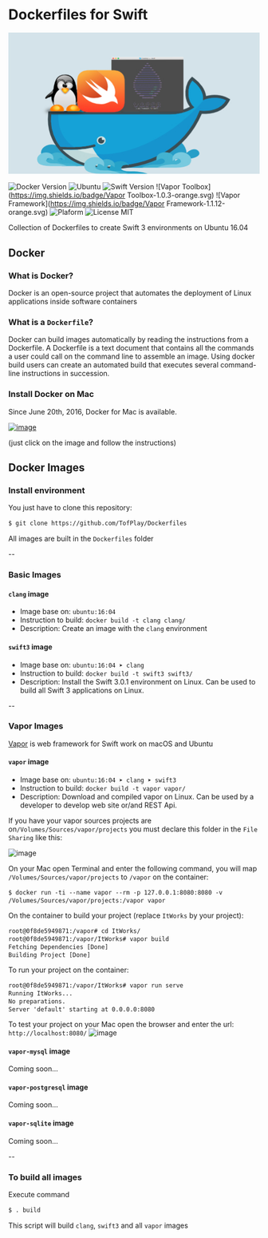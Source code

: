 # Dockerfiles for Swift

![](Dockerfiles.jpg)

![Docker Version](https://img.shields.io/badge/Docker-1.12.3-6193DF.svg) 
![Ubuntu](https://img.shields.io/badge/Ubuntu-16.04-6193DF.svg)
![Swift Version](https://img.shields.io/badge/Swift-3.0.1-orange.svg) 
![Vapor Toolbox](https://img.shields.io/badge/Vapor Toolbox-1.0.3-orange.svg) 
![Vapor Framework](https://img.shields.io/badge/Vapor Framework-1.1.12-orange.svg) 
![Plaform](https://img.shields.io/badge/Platform-Linux-lightgrey.svg)
![License MIT](https://img.shields.io/badge/License-MIT-lightgrey.svg) 

Collection of Dockerfiles to create Swift 3 environments on Ubuntu 16.04

## Docker

### What is Docker?
Docker is an open-source project that automates the deployment of Linux applications inside software containers

### What is a `Dockerfile`?
Docker can build images automatically by reading the instructions from a Dockerfile. A Dockerfile is a text document that contains all the commands a user could call on the command line to assemble an image. Using docker build users can create an automated build that executes several command-line instructions in succession.

### Install Docker on Mac
Since June 20th, 2016, Docker for Mac is available. 

[![image](https://cloud.githubusercontent.com/assets/1082222/20647416/13d64d92-b494-11e6-9386-cb1f3223584f.png)](https://docs.docker.com/docker-for-mac/) 

(just click on the image and follow the instructions)

## Docker Images

### Install environment

You just have to clone this repository:
```bash
$ git clone https://github.com/TofPlay/Dockerfiles
```

All images are built in the `Dockerfiles` folder

-- 
### Basic Images

#### `clang` image

* Image base on: `ubuntu:16:04`
* Instruction to build: `docker build -t clang clang/`
* Description: Create an image with the `clang` environment

#### `swift3` image

* Image base on: `ubuntu:16:04 ➤ clang`
* Instruction to build: `docker build -t swift3 swift3/`
* Description: Install the Swift 3.0.1 environment on Linux. Can be used to build all Swift 3 applications on Linux.

-- 
### Vapor Images

[Vapor](https://vapor.codes/) is web framework for Swift work on macOS and Ubuntu

#### `vapor` image

* Image base on: `ubuntu:16:04 ➤ clang ➤ swift3`
* Instruction to build: `docker build -t vapor vapor/`
* Description: Download and compiled vapor on Linux. Can be used by a developer to develop web site or/and REST Api.


If you have your vapor sources projects are on`/Volumes/Sources/vapor/projects` you must declare this folder in the `File Sharing` like this:

![image](https://cloud.githubusercontent.com/assets/1082222/20648514/a84229a0-b4a9-11e6-9ef5-ed31d1fbab4c.png)



On your Mac open Terminal and enter the following command, you will map `/Volumes/Sources/vapor/projects` to `/vapor` on the container: 
```
$ docker run -ti --name vapor --rm -p 127.0.0.1:8080:8080 -v /Volumes/Sources/vapor/projects:/vapor vapor
```

On the container to build your project (replace `ItWorks` by your project):

```
root@0f8de5949871:/vapor# cd ItWorks/
root@0f8de5949871:/vapor/ItWorks# vapor build
Fetching Dependencies [Done]
Building Project [Done]
```

To run your project on the container:

```
root@0f8de5949871:/vapor/ItWorks# vapor run serve
Running ItWorks...
No preparations.
Server 'default' starting at 0.0.0.0:8080
```

To test your project on your Mac open the browser and enter the url: `http://localhost:8080/`
![image](https://cloud.githubusercontent.com/assets/1082222/20648568/015f21ea-b4ab-11e6-982a-d354f2bf1f19.png)

#### `vapor-mysql` image

Coming soon...

#### `vapor-postgresql` image

Coming soon...

#### `vapor-sqlite` image

Coming soon...

-- 
### To build all images

Execute command

```bash
$ . build
```

This script will build `clang`, `swift3` and all `vapor` images
